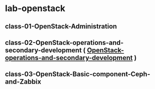# lab-openstack

## class-01-OpenStack-Administration

## class-02-OpenStack-operations-and-secondary-development ( [OpenStack-operations-and-secondary-development](https://github.com/xcracker/lab-openstack/blob/master/class-02-OpenStack-operations-and-secondary-development.md) )

## class-03-OpenStack-Basic-component-Ceph-and-Zabbix
